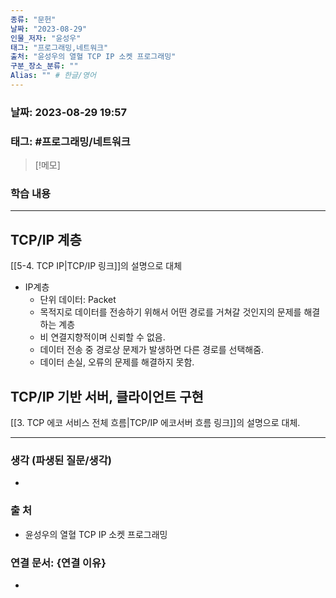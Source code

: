 ```yaml
---
종류: "문헌"
날짜: "2023-08-29"
인물_저자: "윤성우"
태그: "프로그래밍,네트워크"
출처: "윤성우의 열혈 TCP IP 소켓 프로그래밍"
구분_장소_분류: ""
Alias: "" # 한글/영어
---
```


### 날짜: 2023-08-29 19:57
### 태그: #프로그래밍/네트워크

>[!메모]
> 

### 학습 내용
---
## TCP/IP 계층
[[5-4. TCP IP|TCP/IP 링크]]의 설명으로 대체
- IP계층
	- 단위 데이터: Packet
	- 목적지로 데이터를 전송하기 위해서 어떤 경로를 거쳐갈 것인지의 문제를 해결하는 계층
	- 비 연결지향적이며 신뢰할 수 없음.
	- 데이터 전송 중 경로상 문제가 발생하면 다른 경로를 선택해줌.
	- 데이터 손실, 오류의 문제를 해결하지 못함.
## TCP/IP 기반 서버, 클라이언트 구현
[[3. TCP 에코 서비스 전체 흐름|TCP/IP 에코서버 흐름 링크]]의 설명으로 대체.

---
### 생각 (파생된 질문/생각)
- 
### 출 처
- 윤성우의 열혈 TCP IP 소켓 프로그래밍

### 연결 문서: {연결 이유}
- 